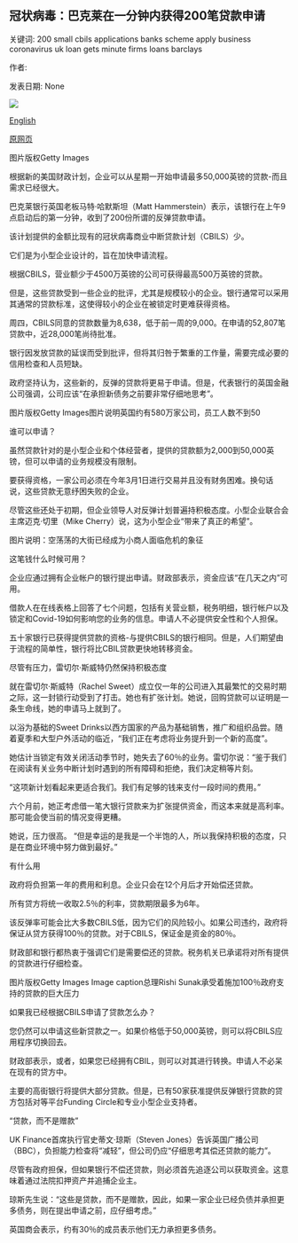 ## 冠状病毒：巴克莱在一分钟内获得200笔贷款申请

关键词: 200 small cbils applications banks scheme apply business coronavirus uk loan gets minute firms loans barclays

作者: 

发表日期: None

![](https://ichef.bbci.co.uk/news/1024/branded_news/14A22/production/_112041548_gettyimages-803906306.jpg)

[English](Coronavirus%3A%20Barclays%20gets%20200%20loan%20applications%20in%20one%20minute.md)

[原网页](https://www.bbc.com/news/business-52524343)

图片版权Getty Images

根据新的美国财政计划，企业可以从星期一开始申请最多50,000英镑的贷款-而且需求已经很大。

巴克莱银行英国老板马特·哈默斯坦（Matt Hammerstein）表示，该银行在上午9点启动后的第一分钟，收到了200份所谓的反弹贷款申请。

该计划提供的金额比现有的冠状病毒商业中断贷款计划（CBILS）少。

它们是为小型企业设计的，旨在加快申请流程。

根据CBILS，营业额少于4500万英镑的公司可获得最高500万英镑的贷款。

但是，这些贷款受到一些企业的批评，尤其是规模较小的企业。银行通常可以采用其通常的贷款标准，这使得较小的企业在被锁定时更难获得资格。

周四，CBILS同意的贷款数量为8,638，低于前一周的9,000。在申请的52,807笔贷款中，近28,000笔尚待批准。

银行因发放贷款的延误而受到批评，但将其归咎于繁重的工作量，需要完成必要的信用检查和人员短缺。

政府坚持认为，这些新的，反弹的贷款将更易于申请。但是，代表银行的英国金融公司强调，公司应该“在承担新债务之前要非常仔细地思考”。

图片版权Getty Images图片说明英国约有580万家公司，员工人数不到50

谁可以申请？

虽然贷款针对的是小型企业和个体经营者，提供的贷款额为2,000到50,000英镑，但可以申请的业务规模没有限制。

要获得资格，一家公司必须在今年3月1日进行交易并且没有财务困难。换句话说，这些贷款无意纾困失败的企业。

尽管这些还处于初期，但企业领导人对反弹计划普遍持积极态度。小型企业联合会主席迈克·切里（Mike Cherry）说，这为小型企业“带来了真正的希望”。

图片说明：空荡荡的大街已经成为小商人面临危机的象征

这笔钱什么时候可用？

企业应通过拥有企业帐户的银行提出申请。财政部表示，资金应该“在几天之内”可用。

借款人在在线表格上回答了七个问题，包括有关营业额，税务明细，银行帐户以及锁定和Covid-19如何影响您的业务的信息。申请人不必提供安全性和个人担保。

五十家银行已获得提供贷款的资格-与提供CBILS的银行相同。但是，人们期望由于流程的简单性，银行将比CBIL贷款更快地转移资金。

尽管有压力，雷切尔·斯威特仍然保持积极态度

就在雷切尔·斯威特（Rachel Sweet）成立仅一年的公司进入其最繁忙的交易时期之际，这一封锁行动受到了打击。她也有扩张计划。她说，回购贷款可以证明是一条生命线，她的申请马上就到了。

以浴为基础的Sweet Drinks以西方国家的产品为基础销售，推广和组织品尝。随着夏季和大型户外活动的临近，“我们正在考虑将业务提升到一个新的高度”。

她估计当锁定有效关闭活动季节时，她失去了60％的业务。雷切尔说：“鉴于我们在阅读有关业务中断计划时遇到的所有障碍和拒绝，我们决定稍等片刻。

“这项新计划看起来更适合我们。我们有足够的钱来支付一段时间的费用。”

六个月前，她正考虑借一笔大银行贷款来为扩张提供资金，而这本来就是高利率。那可能会使当前的情况变得更糟。

她说，压力很高。 “但是幸运的是我是一个半饱的人，所以我保持积极的态度，只是在商业环境中努力做到最好。”

有什么用

政府将负担第一年的费用和利息。企业只会在12个月后才开始偿还贷款。

所有贷方将统一收取2.5％的利率，贷款期限最多为6年。

该反弹率可能会比大多数CBILS低，因为它们的风险较小。如果公司违约，政府将保证从贷方获得100％的贷款。对于CBILS，保证金是资金的80％。

财政部和银行都热衷于强调它们是需要偿还的贷款。税务机关已承诺将对所有提供的贷款进行仔细检查。

图片版权Getty Images Image caption总理Rishi Sunak承受着施加100％政府支持的贷款的巨大压力

如果我已经根据CBILS申请了贷款怎么办？

您仍然可以申请这些新贷款之一。如果价格低于50,000英镑，则可以将CBILS应用程序切换回去。

财政部表示，或者，如果您已经拥有CBIL，则可以对其进行转换。申请人不必呆在现有的贷方中。

主要的高街银行将提供大部分贷款。但是，已有50家获准提供反弹银行贷款的贷方包括对等平台Funding Circle和专业小型企业支持者。

“贷款，而不是赠款”

UK Finance首席执行官史蒂文·琼斯（Steven Jones）告诉英国广播公司（BBC），负担能力检查将“减轻”，但公司仍应“仔细思考其偿还贷款的能力”。

尽管有政府担保，但如果银行不偿还贷款，则必须首先追逐公司以获取资金。这意味着通过法院扣押资产并追捕企业主。

琼斯先生说：“这些是贷款，而不是赠款，因此，如果一家企业已经负债并承担更多债务，则在提出申请之前，应仔细考虑。”

英国商会表示，约有30％的成员表示他们无力承担更多债务。